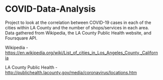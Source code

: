 # COVID-Data-Analysis

Project to look at the correlation between COVID-19 cases in each of the cities within LA County and the number of shops/services in each area. Data gathered from Wikipedia, the LA County Public Health website, and Foursquare API.


Wikipedia - https://en.wikipedia.org/wiki/List_of_cities_in_Los_Angeles_County,_California

LA County Public Health - http://publichealth.lacounty.gov/media/coronavirus/locations.htm

